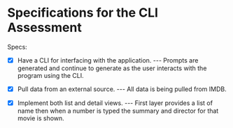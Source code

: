 # Specifications for the CLI Assessment

Specs:
- [x] Have a CLI for interfacing with the application. --- Prompts are generated and continue to generate as the user interacts with the program using the CLI.

- [x] Pull data from an external source. --- All data is being pulled from IMDB.

- [X] Implement both list and detail views. --- First layer provides a list of name then when a number is typed the summary and director for that movie is shown.
